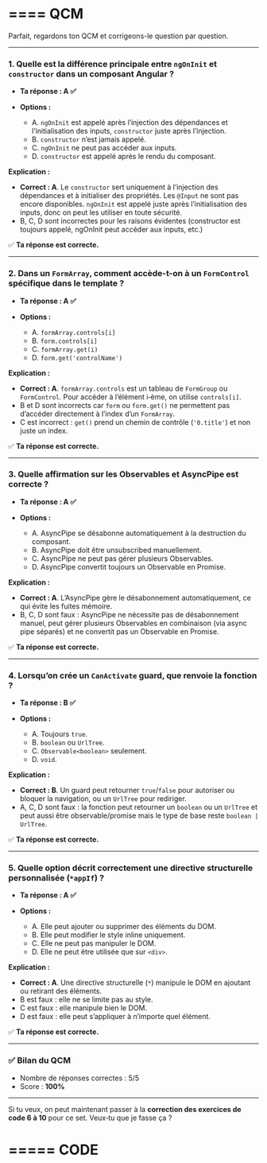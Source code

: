 ====
QCM
====
Parfait, regardons ton QCM et corrigeons-le question par question.

---

### **1. Quelle est la différence principale entre `ngOnInit` et `constructor` dans un composant Angular ?**

* **Ta réponse : A ✅**
* **Options :**

  * A. `ngOnInit` est appelé après l’injection des dépendances et l’initialisation des inputs, `constructor` juste après l’injection.
  * B. `constructor` n’est jamais appelé.
  * C. `ngOnInit` ne peut pas accéder aux inputs.
  * D. `constructor` est appelé après le rendu du composant.

**Explication :**

* **Correct : A**. Le `constructor` sert uniquement à l’injection des dépendances et à initialiser des propriétés. Les `@Input` ne sont pas encore disponibles. `ngOnInit` est appelé juste après l’initialisation des inputs, donc on peut les utiliser en toute sécurité.
* B, C, D sont incorrectes pour les raisons évidentes (constructor est toujours appelé, ngOnInit peut accéder aux inputs, etc.)

✅ **Ta réponse est correcte.**

---

### **2. Dans un `FormArray`, comment accède-t-on à un `FormControl` spécifique dans le template ?**

* **Ta réponse : A ✅**
* **Options :**

  * A. `formArray.controls[i]`
  * B. `form.controls[i]`
  * C. `formArray.get(i)`
  * D. `form.get('controlName')`

**Explication :**

* **Correct : A**. `formArray.controls` est un tableau de `FormGroup` ou `FormControl`. Pour accéder à l’élément i‑ème, on utilise `controls[i]`.
* B et D sont incorrects car `form` ou `form.get()` ne permettent pas d’accéder directement à l’index d’un `FormArray`.
* C est incorrect : `get()` prend un chemin de contrôle (`'0.title'`) et non juste un index.

✅ **Ta réponse est correcte.**

---

### **3. Quelle affirmation sur les Observables et AsyncPipe est correcte ?**

* **Ta réponse : A ✅**
* **Options :**

  * A. AsyncPipe se désabonne automatiquement à la destruction du composant.
  * B. AsyncPipe doit être unsubscribed manuellement.
  * C. AsyncPipe ne peut pas gérer plusieurs Observables.
  * D. AsyncPipe convertit toujours un Observable en Promise.

**Explication :**

* **Correct : A**. L’AsyncPipe gère le désabonnement automatiquement, ce qui évite les fuites mémoire.
* B, C, D sont faux : AsyncPipe ne nécessite pas de désabonnement manuel, peut gérer plusieurs Observables en combinaison (via async pipe séparés) et ne convertit pas un Observable en Promise.

✅ **Ta réponse est correcte.**

---

### **4. Lorsqu’on crée un `CanActivate` guard, que renvoie la fonction ?**

* **Ta réponse : B ✅**
* **Options :**

  * A. Toujours `true`.
  * B. `boolean` ou `UrlTree`.
  * C. `Observable<boolean>` seulement.
  * D. `void`.

**Explication :**

* **Correct : B**. Un guard peut retourner `true`/`false` pour autoriser ou bloquer la navigation, ou un `UrlTree` pour rediriger.
* A, C, D sont faux : la fonction peut retourner un `boolean` ou un `UrlTree` et peut aussi être observable/promise mais le type de base reste `boolean | UrlTree`.

✅ **Ta réponse est correcte.**

---

### **5. Quelle option décrit correctement une directive structurelle personnalisée (`*appIf`) ?**

* **Ta réponse : A ✅**
* **Options :**

  * A. Elle peut ajouter ou supprimer des éléments du DOM.
  * B. Elle peut modifier le style inline uniquement.
  * C. Elle ne peut pas manipuler le DOM.
  * D. Elle ne peut être utilisée que sur `<div>`.

**Explication :**

* **Correct : A**. Une directive structurelle (`*`) manipule le DOM en ajoutant ou retirant des éléments.
* B est faux : elle ne se limite pas au style.
* C est faux : elle manipule bien le DOM.
* D est faux : elle peut s’appliquer à n’importe quel élément.

✅ **Ta réponse est correcte.**

---

### ✅ **Bilan du QCM**

* Nombre de réponses correctes : 5/5
* Score : **100%**

---

Si tu veux, on peut maintenant passer à la **correction des exercices de code 6 à 10** pour ce set.
Veux‑tu que je fasse ça ?

=====
CODE
=====

